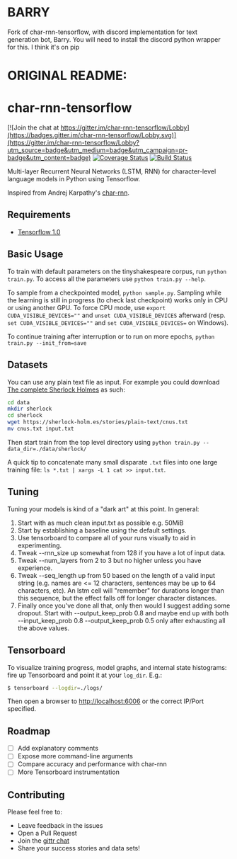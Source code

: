 # BARRY

Fork of char-rnn-tensorflow, with discord implementation for text generation bot, Barry.
You will need to install the discord python wrapper for this. I think it's on pip

# ORIGINAL README:

# char-rnn-tensorflow

[![Join the chat at https://gitter.im/char-rnn-tensorflow/Lobby](https://badges.gitter.im/char-rnn-tensorflow/Lobby.svg)](https://gitter.im/char-rnn-tensorflow/Lobby?utm_source=badge&utm_medium=badge&utm_campaign=pr-badge&utm_content=badge)
[![Coverage Status](https://coveralls.io/repos/github/sherjilozair/char-rnn-tensorflow/badge.svg)](https://coveralls.io/github/sherjilozair/char-rnn-tensorflow)
[![Build Status](https://travis-ci.org/sherjilozair/char-rnn-tensorflow.svg?branch=master)](https://travis-ci.org/sherjilozair/char-rnn-tensorflow)

Multi-layer Recurrent Neural Networks (LSTM, RNN) for character-level language models in Python using Tensorflow.

Inspired from Andrej Karpathy's [char-rnn](https://github.com/karpathy/char-rnn).

## Requirements

- [Tensorflow 1.0](http://www.tensorflow.org)

## Basic Usage

To train with default parameters on the tinyshakespeare corpus, run `python train.py`. To access all the parameters use `python train.py --help`.

To sample from a checkpointed model, `python sample.py`.
Sampling while the learning is still in progress (to check last checkpoint) works only in CPU or using another GPU.
To force CPU mode, use `export CUDA_VISIBLE_DEVICES=""` and `unset CUDA_VISIBLE_DEVICES` afterward
(resp. `set CUDA_VISIBLE_DEVICES=""` and `set CUDA_VISIBLE_DEVICES=` on Windows).

To continue training after interruption or to run on more epochs, `python train.py --init_from=save`

## Datasets

You can use any plain text file as input. For example you could download [The complete Sherlock Holmes](https://sherlock-holm.es/ascii/) as such:

```bash
cd data
mkdir sherlock
cd sherlock
wget https://sherlock-holm.es/stories/plain-text/cnus.txt
mv cnus.txt input.txt
```

Then start train from the top level directory using `python train.py --data_dir=./data/sherlock/`

A quick tip to concatenate many small disparate `.txt` files into one large training file: `ls *.txt | xargs -L 1 cat >> input.txt`.

## Tuning

Tuning your models is kind of a "dark art" at this point. In general:

1. Start with as much clean input.txt as possible e.g. 50MiB
2. Start by establishing a baseline using the default settings.
3. Use tensorboard to compare all of your runs visually to aid in experimenting.
4. Tweak --rnn_size up somewhat from 128 if you have a lot of input data.
5. Tweak --num_layers from 2 to 3 but no higher unless you have experience.
6. Tweak --seq_length up from 50 based on the length of a valid input string
   (e.g. names are <= 12 characters, sentences may be up to 64 characters, etc).
   An lstm cell will "remember" for durations longer than this sequence, but the effect falls off for longer character distances.
7. Finally once you've done all that, only then would I suggest adding some dropout.
   Start with --output_keep_prob 0.8 and maybe end up with both --input_keep_prob 0.8 --output_keep_prob 0.5 only after exhausting all the above values.

## Tensorboard

To visualize training progress, model graphs, and internal state histograms: fire up Tensorboard and point it at your `log_dir`. E.g.:

```bash
$ tensorboard --logdir=./logs/
```

Then open a browser to [http://localhost:6006](http://localhost:6006) or the correct IP/Port specified.

## Roadmap

- [ ] Add explanatory comments
- [ ] Expose more command-line arguments
- [ ] Compare accuracy and performance with char-rnn
- [ ] More Tensorboard instrumentation

## Contributing

Please feel free to:

- Leave feedback in the issues
- Open a Pull Request
- Join the [gittr chat](https://gitter.im/char-rnn-tensorflow/Lobby)
- Share your success stories and data sets!
